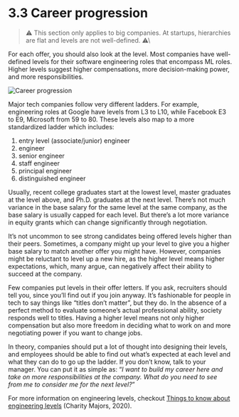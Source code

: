 # 3.3 Career progression

> ⚠ This section only applies to big companies. At startups, hierarchies are flat and levels are not well-defined. ⚠\
>

For each offer, you should also look at the level. Most companies have well-defined levels for their software engineering roles that encompass ML roles. Higher levels suggest higher compensations, more decision-making power, and more responsibilities.

![Career progression](images/image13.png)

Major tech companies follow very different ladders. For example, engineering roles at Google have levels from L3 to L10, while Facebook E3 to E9, Microsoft from 59 to 80. These levels also map to a more standardized ladder which includes:

1. entry level (associate/junior) engineer
2. engineer
3. senior engineer
4. staff engineer
5. principal engineer
6. distinguished engineer

Usually, recent college graduates start at the lowest level, master graduates at the level above, and Ph.D. graduates at the next level. There’s not much variance in the base salary for the same level at the same company, as the base salary is usually capped for each level. But there’s a lot more variance in equity grants which can change significantly through negotiation.

It’s not uncommon to see strong candidates being offered levels higher than their peers. Sometimes, a company might up your level to give you a higher base salary to match another offer you might have. However, companies might be reluctant to level up a new hire, as the higher level means higher expectations, which, many argue, can negatively affect their ability to succeed at the company.

Few companies put levels in their offer letters. If you ask, recruiters should tell you, since you’ll find out if you join anyway. It’s fashionable for people in tech to say things like “titles don’t matter”, but they do. In the absence of a perfect method to evaluate someone’s actual professional ability, society responds well to titles. Having a higher level means not only higher compensation but also more freedom in deciding what to work on and more negotiating power if you want to change jobs.

In theory, companies should put a lot of thought into designing their levels, and employees should be able to find out what’s expected at each level and what they can do to go up the ladder. If you don’t know, talk to your manager. You can put it as simple as: “_I want to build my career here and take on more responsibilities at the company. What do you need to see from me to consider me for the next level?_”

For more information on engineering levels, checkout [Things to know about engineering levels](https://charity.wtf/2020/09/14/useful-things-to-know-about-engineering-levels/) (Charity Majors, 2020).

